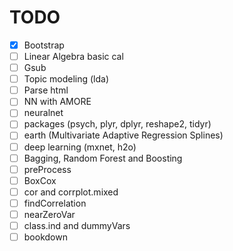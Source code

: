 # TODO

- [x] Bootstrap
- [ ] Linear Algebra basic cal
- [ ] Gsub
- [ ] Topic modeling (lda)
- [ ] Parse html
- [ ] NN with AMORE
- [ ] neuralnet
- [ ] packages (psych, plyr, dplyr, reshape2, tidyr)
- [ ] earth (Multivariate Adaptive Regression Splines)
- [ ] deep learning (mxnet, h2o)
- [ ] Bagging, Random Forest and Boosting
- [ ] preProcess
- [ ] BoxCox
- [ ] cor and corrplot.mixed
- [ ] findCorrelation
- [ ] nearZeroVar
- [ ] class.ind and dummyVars
- [ ] bookdown
